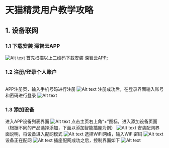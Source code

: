 # 天猫精灵用户教学攻略
## 1. 设备联网
### 1.1 下载安装 深智云APP
![Alt text](/assets/zh-cn/guidelines/tianmaojingling/use/erweima.png)
首先扫描以上二维码下载安装 深智云APP;
### 1.2 注册/登录个人账户
<br/>APP注册页，输入手机号码进行注册
![Alt text](/assets/zh-cn/guidelines/tianmaojingling/use/zhuce.png)
注册成功后，在登录界面输入账号和密码进行登录
![Alt text](/assets/zh-cn/guidelines/tianmaojingling/use/denglu.png)
### 1.3 添加设备
进入APP设备列表界面
![Alt text](/assets/zh-cn/guidelines/tianmaojingling/use/devicelist.png)
点击主页右上角“+”图标，进入添加设备页面（根据不同的产品选择添加，下面以添加智能插座为例）
![Alt text](/assets/zh-cn/guidelines/tianmaojingling/use/adddevice.png)
安装配网界面说明，将设备进入配网模式
![Alt text](/assets/zh-cn/guidelines/tianmaojingling/use/peiwangshuoming.png)
选择WiFi网络，输入WiFi密码
![Alt text](/assets/zh-cn/guidelines/tianmaojingling/use/setwifi.png)
设备正在配网
![Alt text](/assets/zh-cn/guidelines/tianmaojingling/use/peiwangdengdai.png)
插座配网成功之后，控制界面如下
![Alt text](/assets/zh-cn/guidelines/tianmaojingling/use/peiwangsuccess.png)
